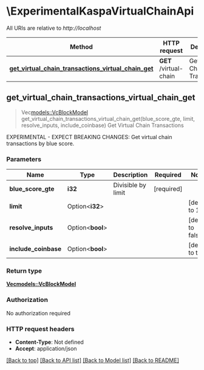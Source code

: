 # \ExperimentalKaspaVirtualChainApi

All URIs are relative to _http://localhost_

| Method                                                                                                                                       | HTTP request           | Description                    |
| -------------------------------------------------------------------------------------------------------------------------------------------- | ---------------------- | ------------------------------ |
| [**get_virtual_chain_transactions_virtual_chain_get**](ExperimentalKaspaVirtualChainApi.md#get_virtual_chain_transactions_virtual_chain_get) | **GET** /virtual-chain | Get Virtual Chain Transactions |

## get_virtual_chain_transactions_virtual_chain_get

> Vec<models::VcBlockModel> get_virtual_chain_transactions_virtual_chain_get(blue_score_gte, limit, resolve_inputs, include_coinbase)
> Get Virtual Chain Transactions

EXPERIMENTAL - EXPECT BREAKING CHANGES: Get virtual chain transactions by blue score.

### Parameters

| Name                 | Type             | Description        | Required   | Notes              |
| -------------------- | ---------------- | ------------------ | ---------- | ------------------ |
| **blue_score_gte**   | **i32**          | Divisible by limit | [required] |
| **limit**            | Option<**i32**>  |                    |            | [default to 10]    |
| **resolve_inputs**   | Option<**bool**> |                    |            | [default to false] |
| **include_coinbase** | Option<**bool**> |                    |            | [default to true]  |

### Return type

[**Vec<models::VcBlockModel>**](VcBlockModel.md)

### Authorization

No authorization required

### HTTP request headers

- **Content-Type**: Not defined
- **Accept**: application/json

[[Back to top]](#) [[Back to API list]](../README.md#documentation-for-api-endpoints) [[Back to Model list]](../README.md#documentation-for-models) [[Back to README]](../README.md)
